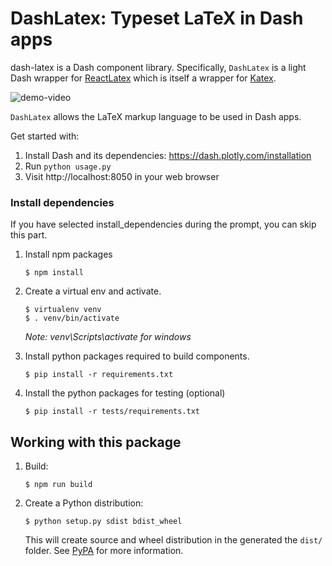 # DashLatex: Typeset LaTeX in Dash apps

dash-latex is a Dash component library. Specifically, `DashLatex` is a light Dash wrapper for [ReactLatex](https://github.com/zzish/react-latex) which is itself a wrapper for [Katex](https://katex.org/docs/options.html).

![demo-video](./demo.gif)

`DashLatex` allows the LaTeX markup language to be used in Dash apps.

Get started with:

1. Install Dash and its dependencies: https://dash.plotly.com/installation
2. Run `python usage.py`
3. Visit http://localhost:8050 in your web browser

### Install dependencies

If you have selected install_dependencies during the prompt, you can skip this part.

1. Install npm packages
    ```
    $ npm install
    ```
2. Create a virtual env and activate.

    ```
    $ virtualenv venv
    $ . venv/bin/activate
    ```

    _Note: venv\Scripts\activate for windows_

3. Install python packages required to build components.
    ```
    $ pip install -r requirements.txt
    ```
4. Install the python packages for testing (optional)
    ```
    $ pip install -r tests/requirements.txt
    ```

## Working with this package

1. Build:
    ```
    $ npm run build
    ```
2. Create a Python distribution:

    ```
    $ python setup.py sdist bdist_wheel
    ```

    This will create source and wheel distribution in the generated the `dist/` folder.
    See [PyPA](https://packaging.python.org/guides/distributing-packages-using-setuptools/#packaging-your-project)
    for more information.
